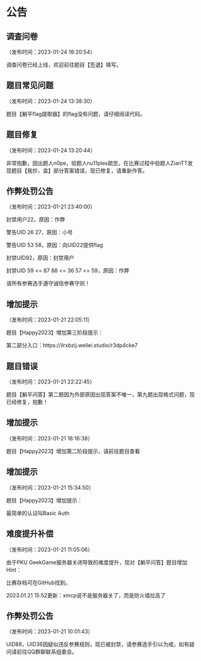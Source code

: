 # 公告

## 调查问卷

（发布时间：2023-01-24 18:20:54）

调查问卷已经上线，欢迎前往题目【签退】填写。

## 题目常见问题

（发布时间：2023-01-24 13:38:30）

<p>题目【躺平flag提取器】的flag没有问题，请仔细阅读代码。</p>

## 题目修复

（发布时间：2023-01-24 13:20:44）

<p>非常抱歉，因出题人n0pe，验题人nu11plex疏忽，在比赛过程中验题人ZianTT发现题目【我抄，盒】部分答案错误，现已修复，请重新作答。</p>

## 作弊处罚公告

（发布时间：2023-01-21 23:40:00）

<p>封禁用户22，原因：作弊</p>
<p>警告UID 26 27，原因：小号</p>
<p>警告UID 53 58，原因：向UID22提供flag</p>
<p>封禁UID92，原因：封禁用户</p>
<p>封禁UID 59 &lt;= 87 88 &lt;= 36 57 &lt;= 59，原因：作弊 </p>
<p>请所有参赛选手遵守诚信参赛守则！</p>

## 增加提示

（发布时间：2023-01-21 22:05:11）

<p>题目【Happy2023】增加第三阶段提示：</p>
<p>第二部分入口：https://ilrxbzij.weilei.studio/r3dp4cke7</p>

## 题目错误

（发布时间：2023-01-21 22:22:45）

<p>题目【躺平问答】第二题因为外部原因出现答案不唯一，第九题出现格式问题，现已经修复，抱歉！</p>

## 增加提示

（发布时间：2023-01-21 18:16:38）

<p>题目【Happy2023】增加第二阶段提示，请前往题目查看</p>

## 增加提示

（发布时间：2023-01-21 15:34:50）

<p>题目【Happy2023】增加提示：</p>
<p>最简单的认证叫Basic Auth</p>

## 难度提升补偿

（发布时间：2023-01-21 11:05:06）

<p>由于PKU GeekGame服务器关闭导致的难度提升，现对【躺平问答】题目增加Hint：</p>
<p>比赛存档可在GitHub找到。</p>
<p>2023.01.21 15:52更新：xmcp说不是服务器关了，而是防火墙拉高了</p>

## 作弊处罚公告

（发布时间：2023-01-21 10:01:43）

<p>UID88，UID36因疑似违反参赛规则，现已被封禁，请参赛选手引以为戒，如有疑问请前往QQ群聊联系组委会。</p>